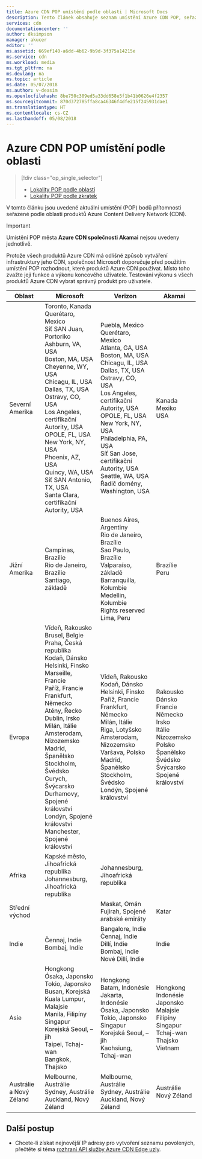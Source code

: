 ```yaml
---
title: Azure CDN POP umístění podle oblasti | Microsoft Docs
description: Tento článek obsahuje seznam umístění Azure CDN POP, seřazené podle oblasti pro produkty Azure CDN.
services: cdn
documentationcenter: ''
author: dksimpson
manager: akucer
editor: ''
ms.assetid: 669ef140-a6dd-4b62-9b9d-3f375a14215e
ms.service: cdn
ms.workload: media
ms.tgt_pltfrm: na
ms.devlang: na
ms.topic: article
ms.date: 05/07/2018
ms.author: v-deasim
ms.openlocfilehash: 8be750c309ed5a33dd658e5f1b41b0626e4f2357
ms.sourcegitcommit: 870d372785ffa8ca46346f4dfe215f245931dae1
ms.translationtype: HT
ms.contentlocale: cs-CZ
ms.lasthandoff: 05/08/2018
---
```

# <a name="azure-cdn-pop-locations-by-region"></a>Azure CDN POP umístění podle oblasti
> [!div class="op_single_selector"]
> * [Lokality POP podle oblastí](cdn-pop-locations.md)
> * [Lokality POP podle zkratek](cdn-pop-abbreviations.md)
> 


V tomto článku jsou uvedené aktuální umístění (POP) bodů přítomnosti seřazené podle oblasti produktů Azure Content Delivery Network (CDN).

> [!IMPORTANT]
> Umístění POP města **Azure CDN společnosti Akamai** nejsou uvedeny jednotlivě.  
> 
> Protože všech produktů Azure CDN má odlišné způsob vytváření infrastruktury jeho CDN, společnost Microsoft doporučuje před použitím umístění POP rozhodnout, které produktů Azure CDN používat. Místo toho zvažte její funkce a výkonu koncového uživatele. Testování výkonu s všech produktů Azure CDN vybrat správný produkt pro uživatele. 
> 

| Oblast | Microsoft | Verizon | Akamai |
| --- | --- | --- | --- |
| Severní Amerika | Toronto, Kanada<br />Querétaro, Mexico<br />Síť SAN Juan, Portoriko<br />Ashburn, VA, USA<br />Boston, MA, USA<br />Cheyenne, WY, USA<br />Chicagu, IL, USA<br /> Dallas, TX, USA<br />Ostravy, CO, USA<br />Los Angeles, certifikační Autority, USA<br />OPOLE, FL, USA<br />New York, NY, USA<br />Phoenix, AZ, USA<br />Quincy, WA, USA<br />Síť SAN Antonio, TX, USA<br />Santa Clara, certifikační Autority, USA<br />| Puebla, Mexico<br />Querétaro, Mexico<br />Atlanta, GA, USA<br />Boston, MA, USA<br />Chicagu, IL, USA<br />Dallas, TX, USA<br />Ostravy, CO, USA<br />Los Angeles, certifikační Autority, USA<br />OPOLE, FL, USA<br />New York, NY, USA<br />Philadelphia, PA, USA<br />Síť San Jose, certifikační Autority, USA<br />Seattle, WA, USA<br />Řadič domény, Washington, USA | Kanada<br />Mexiko<br />USA |
| Jižní Amerika | Campinas, Brazílie<br />Rio de Janeiro, Brazílie<br />Santiago, základě | Buenos Aires, Argentiny<br />Rio de Janeiro, Brazílie<br />Sao Paulo, Brazílie<br />Valparaíso, základě<br />Barranquilla, Kolumbie<br />Medellin, Kolumbie<br />Rights reserved<br />Lima, Peru | Brazílie<br />Peru |
| Evropa | Vídeň, Rakousko<br />Brusel, Belgie<br />Praha, Česká republika<br />Kodaň, Dánsko<br /> Helsinki, Finsko<br />Marseille, Francie<br />Paříž, Francie<br />Frankfurt, Německo<br />Atény, Řecko<br />Dublin, Irsko<br />Milán, Itálie<br />Amsterodam, Nizozemsko<br />Madrid, Španělsko<br />Stockholm, Švédsko<br />Curych, Švýcarsko<br />Durhamovy, Spojené království<br />Londýn, Spojené království<br />Manchester, Spojené království | Vídeň, Rakousko<br />Kodaň, Dánsko<br />Helsinki, Finsko<br />Paříž, Francie<br />Frankfurt, Německo<br />Milán, Itálie<br />Riga, Lotyšsko<br />Amsterodam, Nizozemsko<br />Varšava, Polsko<br />Madrid, Španělsko<br />Stockholm, Švédsko<br />Londýn, Spojené království | Rakousko<br />Dánsko<br />Francie<br />Německo<br />Irsko<br />Itálie<br />Nizozemsko<br />Polsko<br />Španělsko<br />Švédsko<br />Švýcarsko<br />Spojené království |
| Afrika | Kapské město, Jihoafrická republika<br />Johannesburg, Jihoafrická republika | Johannesburg, Jihoafrická republika | |
| Střední východ | | Maskat, Omán<br />Fujirah, Spojené arabské emiráty | Katar |
| Indie | Čennaj, Indie<br />Bombaj, Indie | Bangalore, Indie<br />Čennaj, Indie<br />Dillí, Indie<br />Bombaj, Indie<br />Nové Dillí, Indie<br /> | Indie |
| Asie | Hongkong<br />Ósaka, Japonsko<br />Tokio, Japonsko<br />Busan, Korejská<br />Kuala Lumpur, Malajsie<br />Manila, Filipíny<br />Singapur<br />Korejská Seoul, – jih<br />Taipei, Tchaj-wan<br />Bangkok, Thajsko | Hongkong<br />Batam, Indonésie<br />Jakarta, Indonésie<br />Ósaka, Japonsko<br />Tokio, Japonsko<br />Singapur<br />Korejská Seoul, – jih<br />Kaohsiung, Tchaj-wan | Hongkong<br />Indonésie<br />Japonsko<br />Malajsie<br />Filipíny<br />Singapur<br />Tchaj-wan<br />Thajsko<br />Vietnam |
| Austrálie a Nový Zéland | Melbourne, Austrálie<br />Sydney, Austrálie<br />Auckland, Nový Zéland | Melbourne, Austrálie<br />Sydney, Austrálie<br />Auckland, Nový Zéland | Austrálie<br />Nový Zéland |


## <a name="next-steps"></a>Další postup
* Chcete-li získat nejnovější IP adresy pro vytvoření seznamu povolených, přečtěte si téma [rozhraní API služby Azure CDN Edge uzly](https://docs.microsoft.com/rest/api/cdn/edgenodes).

